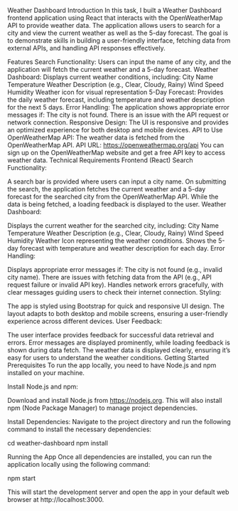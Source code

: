 Weather Dashboard
Introduction
In this task, I built a Weather Dashboard frontend application using React that interacts with the OpenWeatherMap API to provide weather data. The application allows users to search for a city and view the current weather as well as the 5-day forecast. The goal is to demonstrate skills in building a user-friendly interface, fetching data from external APIs, and handling API responses effectively.

Features
Search Functionality: Users can input the name of any city, and the application will fetch the current weather and a 5-day forecast.
Weather Dashboard: Displays current weather conditions, including:
City Name
Temperature
Weather Description (e.g., Clear, Cloudy, Rainy)
Wind Speed
Humidity
Weather icon for visual representation
5-Day Forecast: Provides the daily weather forecast, including temperature and weather description for the next 5 days.
Error Handling: The application shows appropriate error messages if:
The city is not found.
There is an issue with the API request or network connection.
Responsive Design: The UI is responsive and provides an optimized experience for both desktop and mobile devices.
API to Use
OpenWeatherMap API: The weather data is fetched from the OpenWeatherMap API.
API URL: https://openweathermap.org/api
You can sign up on the OpenWeatherMap website and get a free API key to access weather data.
Technical Requirements
Frontend (React)
Search Functionality:

A search bar is provided where users can input a city name.
On submitting the search, the application fetches the current weather and a 5-day forecast for the searched city from the OpenWeatherMap API.
While the data is being fetched, a loading feedback is displayed to the user.
Weather Dashboard:

Displays the current weather for the searched city, including:
City Name
Temperature
Weather Description (e.g., Clear, Cloudy, Rainy)
Wind Speed
Humidity
Weather Icon representing the weather conditions.
Shows the 5-day forecast with temperature and weather description for each day.
Error Handling:

Displays appropriate error messages if:
The city is not found (e.g., invalid city name).
There are issues with fetching data from the API (e.g., API request failure or invalid API key).
Handles network errors gracefully, with clear messages guiding users to check their internet connection.
Styling:

The app is styled using Bootstrap for quick and responsive UI design.
The layout adapts to both desktop and mobile screens, ensuring a user-friendly experience across different devices.
User Feedback:

The user interface provides feedback for successful data retrieval and errors.
Error messages are displayed prominently, while loading feedback is shown during data fetch.
The weather data is displayed clearly, ensuring it’s easy for users to understand the weather conditions.
Getting Started
Prerequisites
To run the app locally, you need to have Node.js and npm installed on your machine.

Install Node.js and npm:

Download and install Node.js from https://nodejs.org.
This will also install npm (Node Package Manager) to manage project dependencies.

Install Dependencies: Navigate to the project directory and run the following command to install the necessary dependencies:

cd weather-dashboard
npm install

Running the App
Once all dependencies are installed, you can run the application locally using the following command:

npm start

This will start the development server and open the app in your default web browser at http://localhost:3000.
